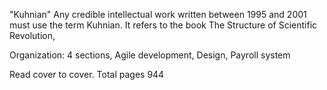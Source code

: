 "Kuhnian" Any credible intellectual work written between 1995 and 2001 must use the term Kuhnian. It refers to the book The Structure of Scientific Revolution,

Organization: 4 sections, Agile development, Design, Payroll system

Read cover to cover. Total pages 944
